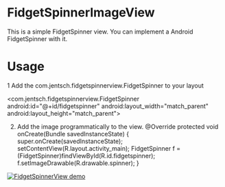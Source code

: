 # FidgetSpinnerImageView
This is a simple FidgetSpinner view. You can implement a Android FidgetSpinner with it.

# Usage
1 Add the com.jentsch.fidgetspinnerview.FidgetSpinner to your layout

<com.jentsch.fidgetspinnerview.FidgetSpinner
        android:id="@+id/fidgetspinner"
        android:layout_width="match_parent"
        android:layout_height="match_parent">
        
2. Add the image programmatically to the view.
@Override
    protected void onCreate(Bundle savedInstanceState) {
        super.onCreate(savedInstanceState);
        setContentView(R.layout.activity_main);
        FidgetSpinner f = (FidgetSpinner)findViewById(R.id.fidgetspinner);
        f.setImageDrawable(R.drawable.spinner);
    }
    

[![FidgetSpinnerView demo](https://img.youtube.com/vi/6zTNGCX5VRk/0.jpg)](https://www.youtube.com/embed/6zTNGCX5VRk)
